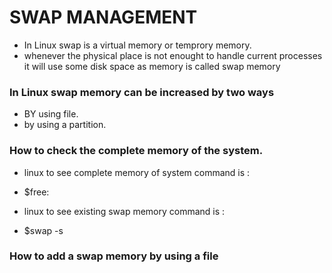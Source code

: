 # SWAP MANAGEMENT

* In Linux swap is a virtual memory or temprory memory.
* whenever the physical place is not enought to handle current processes it will use some disk space as memory is called    swap memory

### In Linux swap memory can be increased by two ways 
* BY using file.
* by using a partition.

### How to check the complete memory of the system.

* linux to see complete memory of system command is :
* $free: 
 
* linux to see existing swap memory command is :
* $swap -s

### How to add a swap memory by using a file

